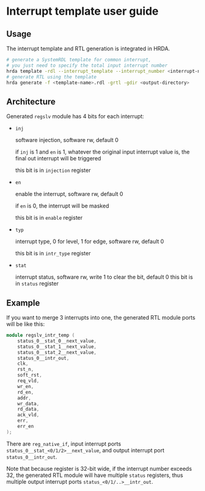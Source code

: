 # Interrupt template user guide

## Usage

The interrupt template and RTL generation is integrated in HRDA.

```bash
# generate a SystemRDL template for common interrupt,
# you just need to specify the total input interrupt number
hrda template -rdl --interrupt_template --interrupt_number <interrupt-numbers-you-want-to-merge> -n <template-name>
# generate RTL using the template
hrda generate -f <template-name>.rdl -grtl -gdir <output-directory>
```

## Architecture

Generated `regslv` module has 4 bits for each interrupt:

- `inj`

    software injection, software rw, default 0

    if `inj` is 1 and `en` is 1, whatever the original input interrupt value is, the final out interrupt will be triggered

    this bit is in `injection` register

- `en`

    enable the interrupt, software rw, default 0

    if `en` is 0, the interrupt will be masked

    this bit is in `enable` register

- `typ`

    interrupt type, 0 for level, 1 for edge, software rw, default 0

    this bit is in `intr_type` register

- `stat`

    interrupt status, software rw, write 1 to clear the bit, default 0
    this bit is in `status` register

## Example

If you want to merge 3 interrupts into one, the generated RTL module ports will be like this:

```verilog
module regslv_intr_temp (
    status_0__stat_0__next_value,
    status_0__stat_1__next_value,
    status_0__stat_2__next_value,
    status_0__intr_out,
    clk,
    rst_n,
    soft_rst,
    req_vld,
    wr_en,
    rd_en,
    addr,
    wr_data,
    rd_data,
    ack_vld,
    err,
    err_en
);
```

There are `reg_native_if`, input interrupt ports `status_0__stat_<0/1/2>__next_value`, and output interrupt port `status_0__intr_out`.

Note that because register is 32-bit wide, if the interrupt number exceeds 32, the generated RTL module will have multiple `status` registers, thus multiple output interrupt ports `status_<0/1/..>__intr_out`.
